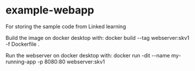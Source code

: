 # example-webapp
For storing the sample code from Linked learning

Build the image on docker desktop with:
docker build --tag webserver:skv1 -f Dockerfile .

Run the webserver on docker desktop with:
docker run -dit --name my-running-app -p 8080:80 webserver:skv1
